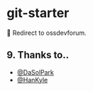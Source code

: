 # git-starter
:construction: Redirect to ossdevforum.

## 9. Thanks to..
- [@DaSolPark](https://github.com/DaSolPark)
- [@HanKyle](https://github.com/Hankyle)
